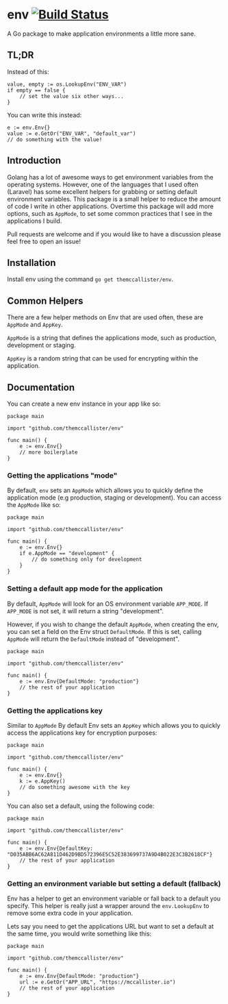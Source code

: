 # env [![Build Status](https://travis-ci.org/themccallister/env.svg?branch=master)](https://travis-ci.org/themccallister/env)
A Go package to make application environments a little more sane.

## TL;DR

Instead of this:

    value, empty := os.LookupEnv("ENV_VAR")
    if empty == false {
        // set the value six other ways...
    }

You can write this instead:

    e := env.Env{}
    value := e.GetOr("ENV_VAR", "default_var")
    // do something with the value!

## Introduction

Golang has a lot of awesome ways to get environment variables from the operating systems. However, one of the languages that I used often (Laravel) has some excellent helpers for grabbing or setting default environment variables. This package is a small helper to reduce the amount of code I write in other applications. Overtime this package will add more options, such as `AppMode`, to set some common practices that I see in the applications I build.

Pull requests are welcome and if you would like to have a discussion please feel free to open an issue!

## Installation

Install env using the command `go get themccallister/env`.

## Common Helpers

There are a few helper methods on Env that are used often, these are `AppMode` and `AppKey`.

`AppMode` is a string that defines the applications mode, such as production, development or staging.

`AppKey` is a random string that can be used for encrypting within the application.

## Documentation

You can create a new env instance in your app like so:

    package main

    import "github.com/themccallister/env"

    func main() {
        e := env.Env{}
        // more boilerplate
    }

### Getting the applications "mode"

By default, `env` sets an `AppMode` which allows you to quickly define the application mode (e.g production, staging or development). You can access the `AppMode` like so:

    package main

    import "github.com/themccallister/env"

    func main() {
        e := env.Env{}
        if e.AppMode == "development" {
            // do something only for development
        }
    }

### Setting a default app mode for the application

By default, `AppMode` will look for an OS environment variable `APP_MODE`. If `APP_MODE` is not set, it will return a string "development".

However, if you wish to change the default `AppMode`, when creating the env, you can set a field on the Env struct `DefaultMode`. If this is set, calling `AppMode` will return the `DefaultMode` instead of "development".

    package main

    import "github.com/themccallister/env"

    func main() {
        e := env.Env{DefaultMode: "production"}
        // the rest of your application
    }

### Getting the applications key

Similar to `AppMode` By default Env sets an `AppKey` which allows you to quickly access the applications key for encryption purposes:

    package main

    import "github.com/themccallister/env"

    func main() {
        e := env.Env{}
        k := e.AppKey()
        // do something awesome with the key
    }

You can also set a default, using the following code:

    package main

    import "github.com/themccallister/env"

    func main() {
        e := env.Env{DefaultKey: "D035ABB6AC62A811D462D9BD572396E5C52E383699737A9D4B022E3C3B2618CF"}
        // the rest of your application
    }

### Getting an environment variable but setting a default (fallback)

Env has a helper to get an environment variable or fall back to a default you specify. This helper is really just a wrapper around the `env.LookupEnv` to remove some extra code in your application.

Lets say you need to get the applications URL but want to set a default at the same time, you would write something like this:

    package main

    import "github.com/themccallister/env"

    func main() {
        e := env.Env{DefaultMode: "production"}
        url := e.GetOr("APP_URL", "https://mccallister.io")
        // the rest of your application
    }
